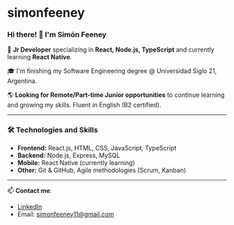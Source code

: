 # simonfeeney

### Hi there! 👋 I'm Simón Feeney

🚀 **Jr Developer** specializing in **React, Node.js, TypeScript** and currently learning **React Native**.

🎓 I'm finishing my Software Engineering degree @ Universidad Siglo 21, Argentina.

🌎 **Looking for Remote/Part-time Junior opportunities** to continue learning and growing my skills. Fluent in English (B2 certified).

---

### 🛠️ Technologies and Skills
- **Frontend:** React.js, HTML, CSS, JavaScript, TypeScript
- **Backend:** Node.js, Express, MySQL
- **Mobile:** React Native (currently learning)
- **Other:** Git & GitHub, Agile methodologies (Scrum, Kanban)

---

📫 **Contact me**:  
- [LinkedIn](https://www.linkedin.com/in/simon-feeney-/)  
- Email: simonfeeney11@gmail.com
